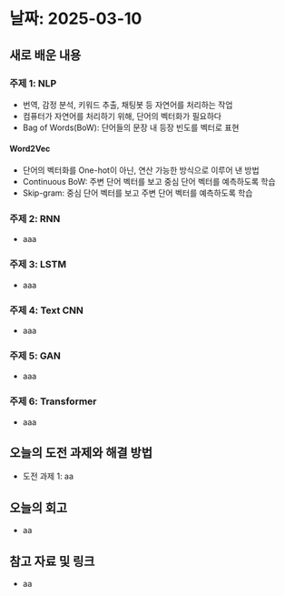 # 날짜: 2025-03-10

## 새로 배운 내용
### 주제 1: NLP
- 번역, 감정 분석, 키워드 추출, 채팅봇 등 자연어를 처리하는 작업
- 컴퓨터가 자연어를 처리하기 위해, 단어의 벡터화가 필요하다
- Bag of Words(BoW): 단어들의 문장 내 등장 빈도를 벡터로 표현
#### Word2Vec
- 단어의 벡터화를 One-hot이 아닌, 연산 가능한 방식으로 이루어 낸 방법
- Continuous BoW: 주변 단어 벡터를 보고 중심 단어 벡터를 예측하도록 학습
- Skip-gram: 중심 단어 벡터를 보고 주변 단어 벡터를 예측하도록 학습

### 주제 2: RNN
- aaa

### 주제 3: LSTM
- aaa

### 주제 4: Text CNN
- aaa

### 주제 5: GAN
- aaa

### 주제 6: Transformer
- aaa

## 오늘의 도전 과제와 해결 방법
- 도전 과제 1: aa

## 오늘의 회고
- aa

## 참고 자료 및 링크
- aa
